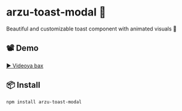 # arzu‑toast‑modal 🔔
Beautiful and customizable toast component with animated visuals 🚀

## 📽 Demo

[▶ Videoya bax](https://drive.google.com/file/d/1-HoxjWySAnPu4-ZA-WBgJ1ANsTPQcBg6/view?usp=sharing)


## 📦 Install
```bash
npm install arzu-toast-modal
